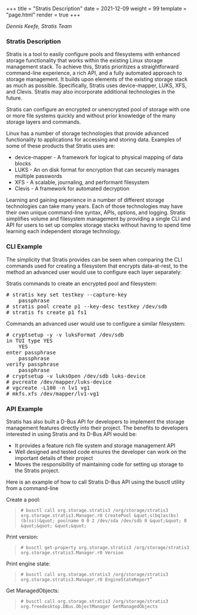 +++
title = "Stratis Description"
date = 2021-12-09
weight = 99
template = "page.html"
render = true
+++

*Dennis Keefe, Stratis Team*

### Stratis Description ###

Stratis is a tool to easily configure pools and filesystems with enhanced
storage functionality that works within the existing Linux storage
management stack.  To achieve this, Stratis prioritizes a straightforward
command-line experience, a rich API, and a fully automated approach to storage
management. It builds upon elements of the existing storage stack as much as
possible.  Specifically, Stratis uses device-mapper, LUKS, XFS, and Clevis. 
Stratis may also incorporate additional technologies in the future.

<!-- more -->

Stratis can configure an encrypted or unencrypted pool of storage with one or
more file systems quickly and without prior knowledge of the many storage
layers and commands.

Linux has a number of storage technologies that provide advanced functionality
to applications for accessing and storing data.  Examples of some of these
products that Stratis uses are:

* device-mapper - A framework for logical to physical mapping of data blocks
* LUKS          - An on disk format for encryption that can securely manages
                multiple passwords
* XFS           - A scalable, journaling, and performant filesystem
* Clevis        - A framework for automated decryption

Learning and gaining experience in a number of different storage technologies
can take many years.  Each of those technologies may have their own unique
command-line syntax, APIs, options, and logging.  Stratis simplifies volume
and filesystem management by providing a single CLI and API for users to set up
complex storage stacks without having to spend time learning each independent
storage technology.

### CLI Example ###

The simplicity that Stratis provides can be seen when comparing the CLI
commands used for creating a filesystem that encrypts data-at-rest, to the
method an advanced user would use to configure each layer separately:

Stratis commands to create an encrypted pool and filesystem:
<pre class="file">
# stratis key set testkey --capture-key
    passphrase
# stratis pool create p1 --key-desc testkey /dev/sdb
# stratis fs create p1 fs1
</pre>

Commands an advanced user would use to configure a similar filesystem: 

<pre class="file">
# cryptsetup -y -v luksFormat /dev/sdb
in TUI type YES
    YES
enter passphrase
    passphrase
verify passphrase
    passphrase
# cryptsetup -v luksOpen /dev/sdb luks-device
# pvcreate /dev/mapper/luks-device
# vgcreate -L100 -n lv1 vg1
# mkfs.xfs /dev/mapper/lv1-vg1
</pre>

### API Example ###

Stratis has also built a D-Bus API for developers to implement the storage
management features directly into their project.  The benefits to developers
interested in using Stratis and its D-Bus API would be:

* It provides a feature rich file system and storage management API
* Well designed and tested code ensures the developer can work on the important
details of their project
* Moves the responsibility of maintaining code for setting up storage to the Stratis project.

Here is an example of how to call Stratis D-Bus API using the busctl utility from a
command-line

Create a pool:

>`# busctl call org.storage.stratis3 /org/storage/stratis3 org.storage.stratis3.Manager.r0 CreatePool &quot;s(bq)as(bs)(b(ss))&quot; poolname 0 0 2 /dev/sda /dev/sdb 0 &quot;&quot; 0 &quot;&quot; &quot;&quot;`

Print version:

>`# busctl get-property org.storage.stratis3 /org/storage/stratis3 org.storage.stratis3.Manager.r0 Version`

Print engine state:

>`# busctl call org.storage.stratis3 /org/storage/stratis3 org.storage.stratis3.Manager.r0 EngineStateReport”`

Get ManagedObjects:

>`# busctl call org.storage.stratis3 /org/storage/stratis3 org.freedesktop.DBus.ObjectManager GetManagedObjects`

